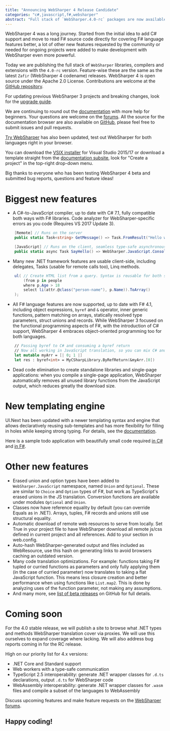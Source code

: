 ```yaml
---
title: "Announcing WebSharper 4 Release Candidate"
categories: "c#,javascript,f#,websharper"
abstract: "Full stack of `WebSharper.4.0-rc` packages are now available on NuGet."
---
```

WebSharper 4 was a long journey.
Started from the initial idea to add C# support and move to read F# source code directly for covering F# language features better,
a lot of other new features requested by the community or needed for ongoing projects were added to make development with WebSharper even more powerful.

Today we are publishing the full stack of `WebSharper` libraries, compilers and extensions with the `4.0-rc` version.
Feature-wise these are the same as the latest `Zafir` (WebSharper 4 codename) releases.
WebSharper 4 is open source under the Apache 2.0 License. Contributions are welcome at the [GitHub repository](https://github.com/intellifactory/websharper/).

For updating previous WebSharper 3 projects and breaking changes, look for the [upgrade guide](https://developers.websharper.com/docs/ws36to40).

We are continuing to round out the [documentation](https://developers.websharper.com/docs) with more help for beginners.
Your questions are welcome on the [forums](https://forums.websharper.com/forum/questions).
All the source for the documentation browser are also available on [GitHub](https://github.com/intellifactory/websharper.docs), please feel free to submit issues and pull requests.

[Try WebSharper](http://try.websharper.com/) has also been updated, test out WebSharper for both languages right in your browser.

You can download the [VSIX installer](http://websharper.com/downloads) for Visual Studio 2015/17 or download a template straight from
the [documentation subsite](https://developers.websharper.com/docs), look for "Create a project" in the top-right drop-down menu.

Big thanks to everyone who has been testing WebSharper 4 beta and submitted bug reports, questions and feature ideas!

# Biggest new features

* A C#-to-JavaScript compiler, up to date with C# 7.1, fully compatible both ways with F# libraries. Code analyzer for WebSharper-specific errors as you code (Requires VS 2017 Update 3).

```csharp
    [Remote] // Runs on the server
    public static Task<string> GetMessage() => Task.FromResult("Hello world!");

    [JavaScript] // Runs on the client, seamless type-safe asynchronous call
    public static async Task SayHello() => WebSharper.JavaScript.Console.Log(await GetMessage());
```

* Many new .NET framework features are usable client-side, including delegates, Tasks (usable for remote calls too), Linq methods. 

```csharp
    ul( // Create HTML list from a query. Syntax is reusable for both server and client
        (from p in people
        where p.Age > 18
        select li(attr.@class("person-name"), p.Name)).ToArray()
    );
```

* All F# language features are now supported, up to date with F# 4.1, including object expressions, `byref` and `&` operator, inner generic functions, pattern matching on arrays, statically resolved type parameters, struct unions and records.
    While WebSharper 3 focused on the functional programming aspects of F#, with the introduction of C# support, WebSharper 4 embraces object-oriented programming too for both languages.

```fsharp
	// Passing byref to C# and consuming a byref return
    // Now all working in JavaScript translation, so you can mix C# and F# anywhere
    let mutable myArr = [| 0; 1 |]
    let res : byref<int> = MyCSharpLibrary.ByRefReturn(&myArr.[0])
```

* Dead code elimination to create standalone libraries and single-page applications: when you compile a single-page application, WebSharper automatically removes all unused library functions from the JavaScript output,
which reduces greatly the download size.

# New templating engine

UI.Next has been updated with a newer templating syntax and engine that allows declaratively reusing sub-templates and has more flexibility for filling in holes while keeping strong typing.
For details, see the [documentation](https://developers.websharper.com/docs/ui.next-templating).

Here is a sample todo application with beautifully small code required [in C#](https://try.websharper.com/example/todo-list-csharp) and [in F#](https://try.websharper.com/example/todo-list).

# Other new features

* Erased union and option types have been added to `WebSharper.JavaScript` namespace, named `Union` and `Optional`. These are similar to `Choice` and `Option` types of F#, but work as TypeScript's erased unions in the JS translation. Conversion functions are available under modules `Optional` and `Union`.
* Classes now have reference equality by default (you can override Equals as in .NET). Arrays, tuples, F# records and unions still use structural equality.
* Automatic download of remote web resources to serve from locally. Set <WebSharperDownloadResources>True</WebSharperDownloadResources> in your project file to have WebSharper download all remote js/css defined in current project and all references. Add
<add key="UseDownloadedResources" value="True" /> to your <appSettings> section in web.config.
* Auto-hash WebSharper-generated output and files included as WebResource, use this hash on generating links to avoid browsers caching an outdated version.
* Many code translation optimizations. For example: functions taking F# tupled or curried functions as parameters and only fully applying them (in the case of curried parameter) now translates to taking a flat JavaScript function. This means less closure creation and better performance when using functions like `List.map2`. This is done by analyzing uses of the function parameter, not making any assumptions.
* And many more, see [list of beta releases](https://github.com/intellifactory/websharper/releases) on GitHub for full details.

# Coming soon

For the 4.0 stable release, we will publish a site to browse what .NET types and methods WebSharper translation cover via proxies. We will use this ourselves to expand coverage where lacking.
We will also address bug reports coming in for the RC release.

High on our priority list for 4.x versions:

* .NET Core and Standard support
* Web workers with a type-safe communication
* TypeScript 2.5 interoperability: generate .NET wrapper classes for `.d.ts` declarations, output `.d.ts` for WebSharper code
* WebAssembly interoperability: generate .NET wrapper classes for `.wasm` files and compile a subset of the languages to WebAssembly

Discuss upcoming features and make feature requests on the [WebSharper forums](http://forums.websharper.com/forum/featured).

## Happy coding!